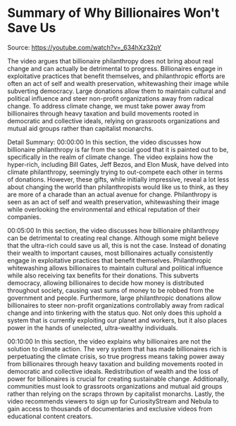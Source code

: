 # Summary of Why Billionaires Won't Save Us

Source: https://youtube.com/watch?v=_634hXz32pY

The video argues that billionaire philanthropy does not bring about real change and can actually be detrimental to progress. Billionaires engage in exploitative practices that benefit themselves, and philanthropic efforts are often an act of self and wealth preservation, whitewashing their image while subverting democracy. Large donations allow them to maintain cultural and political influence and steer non-profit organizations away from radical change. To address climate change, we must take power away from billionaires through heavy taxation and build movements rooted in democratic and collective ideals, relying on grassroots organizations and mutual aid groups rather than capitalist monarchs.

Detail Summary: 
00:00:00
In this section, the video discusses how billionaire philanthropy is far from the social good that it is painted out to be, specifically in the realm of climate change. The video explains how the hyper-rich, including Bill Gates, Jeff Bezos, and Elon Musk, have delved into climate philanthropy, seemingly trying to out-compete each other in terms of donations. However, these gifts, while initially impressive, reveal a lot less about changing the world than philanthropists would like us to think, as they are more of a charade than an actual avenue for change. Philanthropy is seen as an act of self and wealth preservation, whitewashing their image while overlooking the environmental and ethical reputation of their companies.

00:05:00
In this section, the video discusses how billionaire philanthropy can be detrimental to creating real change. Although some might believe that the ultra-rich could save us all, this is not the case. Instead of donating their wealth to important causes, most billionaires actually consistently engage in exploitative practices that benefit themselves. Philanthropic whitewashing allows billionaires to maintain cultural and political influence while also receiving tax benefits for their donations. This subverts democracy, allowing billionaires to decide how money is distributed throughout society, causing vast sums of money to be robbed from the government and people. Furthermore, large philanthropic donations allow billionaires to steer non-profit organizations controllably away from radical change and into tinkering with the status quo. Not only does this uphold a system that is currently exploiting our planet and workers, but it also places power in the hands of unelected, ultra-wealthy individuals.

00:10:00
In this section, the video explains why billionaires are not the solution to climate action. The very system that has made billionaires rich is perpetuating the climate crisis, so true progress means taking power away from billionaires through heavy taxation and building movements rooted in democratic and collective ideals. Redistribution of wealth and the loss of power for billionaires is crucial for creating sustainable change. Additionally, communities must look to grassroots organizations and mutual aid groups rather than relying on the scraps thrown by capitalist monarchs. Lastly, the video recommends viewers to sign up for CuriosityStream and Nebula to gain access to thousands of documentaries and exclusive videos from educational content creators.

